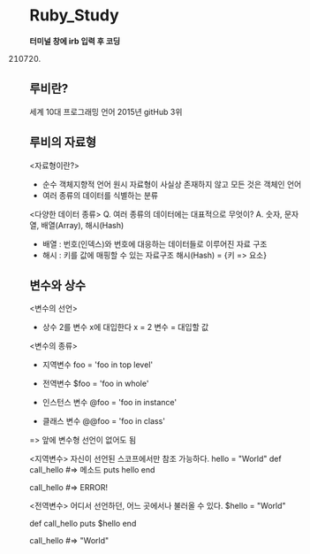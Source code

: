 # Ruby_Study
**터미널 창에 irb 입력 후 코딩**

210720)
## 루비란?
세계 10대 프로그래밍 언어
2015년 gitHub 3위

## 루비의 자료형
<자료형이란?>
- 순수 객체지향적 언어
  원시 자료형이 사실상 존재하지 않고 모든 것은 객체인 언어
- 여러 종류의 데이터를 식별하는 분류

<다양한 데이터 종류>
Q. 여러 종류의 데이터에는 대표적으로 무엇이?
A. 숫자, 문자열, 배열(Array), 해시(Hash)

* 배열 : 번호(인덱스)와 번호에 대응하는 데이터들로 이루어진 자료 구조
* 해시 : 키를 값에 매핑할 수 있는 자료구조
        해시(Hash) = {키 => 요소}
        
## 변수와 상수
<변수의 선언>
* 상수 2를 변수 x에 대입한다
  x = 2
 변수 = 대입할 값
 
<변수의 종류>

* 지역변수
foo = 'foo in top level'

* 전역변수
$foo = 'foo in whole'

* 인스턴스 변수
@foo = 'foo in instance'

* 클래스 변수
@@foo = 'foo in class'

=> 앞에 변수형 선언이 없어도 됨

<지역변수>
자신이 선언된 스코프에서만 참조 가능하다.
hello = "World"
def call_hello #=> 메소드
  puts hello
end

call_hello  #=> ERROR!

<전역변수>
어디서 선언하던, 어느 곳에서나 불러올 수 있다.
$hello = "World"

def call_hello
  puts $hello
end

call_hello    #=> "World"

